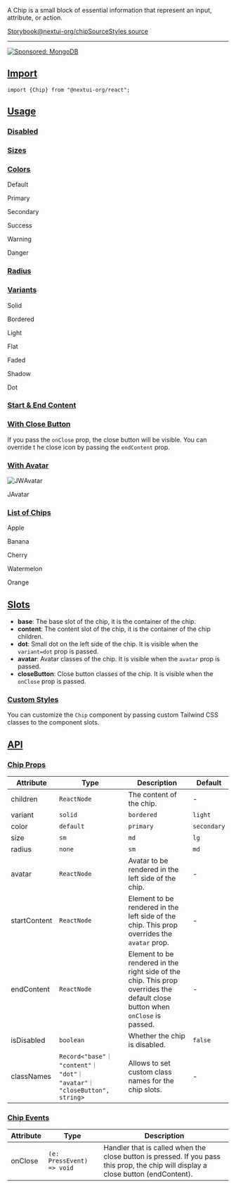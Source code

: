 A Chip is a small block of essential information that represent an input, attribute, or action.

[Storybook](https://storybook.nextui.org/?path=/story/components-chip)[@nextui-org/chip](https://www.npmjs.com/package/@nextui-org/chip)[Source](https://github.com/nextui-org/nextui/tree/feat/v2/packages/components/chip)[Styles source](https://github.com/nextui-org/nextui/tree/feat/v2/packages/core/theme/src/components/chip.ts)

___

[![Sponsored: MongoDB](https://media.ethicalads.io/media/images/2022/08/EA-2_240x180.png)](https://server.ethicalads.io/proxy/click/5096/f4edfdc6-113d-4991-9c21-569f801c8b75/)

## [Import](https://nextui.org/docs/components/chip#import)

```
import {Chip} from "@nextui-org/react";
```

## [Usage](https://nextui.org/docs/components/chip#usage)

### [Disabled](https://nextui.org/docs/components/chip#disabled)

### [Sizes](https://nextui.org/docs/components/chip#sizes)

### [Colors](https://nextui.org/docs/components/chip#colors)

Default

Primary

Secondary

Success

Warning

Danger

### [Radius](https://nextui.org/docs/components/chip#radius)

### [Variants](https://nextui.org/docs/components/chip#variants)

Solid

Bordered

Light

Flat

Faded

Shadow

Dot

### [Start & End Content](https://nextui.org/docs/components/chip#start--end-content)

### [With Close Button](https://nextui.org/docs/components/chip#with-close-button)

If you pass the `onClose` prop, the close button will be visible. You can override t he close icon by passing the `endContent` prop.

### [With Avatar](https://nextui.org/docs/components/chip#with-avatar)

![JW](https://i.pravatar.cc/300?u=a042581f4e29026709d)Avatar

JAvatar

### [List of Chips](https://nextui.org/docs/components/chip#list-of-chips)

Apple

Banana

Cherry

Watermelon

Orange

## [Slots](https://nextui.org/docs/components/chip#slots)

-   **base**: The base slot of the chip, it is the container of the chip.
-   **content**: The content slot of the chip, it is the container of the chip children.
-   **dot**: Small dot on the left side of the chip. It is visible when the `variant=dot` prop is passed.
-   **avatar**: Avatar classes of the chip. It is visible when the `avatar` prop is passed.
-   **closeButton**: Close button classes of the chip. It is visible when the `onClose` prop is passed.

### [Custom Styles](https://nextui.org/docs/components/chip#custom-styles)

You can customize the `Chip` component by passing custom Tailwind CSS classes to the component slots.

## [API](https://nextui.org/docs/components/chip#api)

### [Chip Props](https://nextui.org/docs/components/chip#chip-props)

| Attribute | Type | Description | Default |
| --- | --- | --- | --- |
| children | `ReactNode` | The content of the chip. | \- |
| variant | `solid` | `bordered` | `light` | `flat` | `faded` | `shadow` | `ghost` | The chip appearance style. | `solid` |
| color | `default` | `primary` | `secondary` | `success` | `warning` | `danger` | The color of the chip. | `default` |
| size | `sm` | `md` | `lg` | The size of the chip. | `md` |
| radius | `none` | `sm` | `md` | `lg` | `full` | The radius of the chip. | `full` |
| avatar | `ReactNode` | Avatar to be rendered in the left side of the chip. | \- |
| startContent | `ReactNode` | Element to be rendered in the left side of the chip. This prop overrides the `avatar` prop. | \- |
| endContent | `ReactNode` | Element to be rendered in the right side of the chip. This prop overrides the default close button when `onClose` is passed. | \- |
| isDisabled | `boolean` | Whether the chip is disabled. | `false` |
| classNames | `Record<"base"｜ "content"｜ "dot"｜ "avatar"｜ "closeButton", string>` | Allows to set custom class names for the chip slots. | \- |

### [Chip Events](https://nextui.org/docs/components/chip#chip-events)

| Attribute | Type | Description |
| --- | --- | --- |
| onClose | `(e: PressEvent) => void` | Handler that is called when the close button is pressed. If you pass this prop, the chip will display a close button (endContent). |